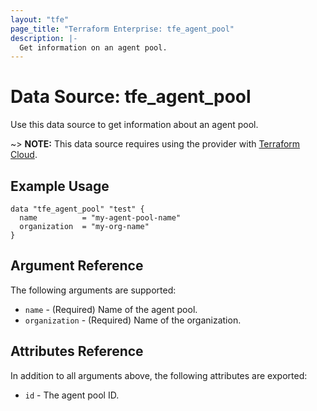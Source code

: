 ```yaml
---
layout: "tfe"
page_title: "Terraform Enterprise: tfe_agent_pool"
description: |-
  Get information on an agent pool.
---
```


# Data Source: tfe_agent_pool

Use this data source to get information about an agent pool.

~> **NOTE:** This data source requires using the provider with [Terraform Cloud](https://www.hashicorp.com/products/terraform/pricing).

## Example Usage

```hcl
data "tfe_agent_pool" "test" {
  name          = "my-agent-pool-name"
  organization  = "my-org-name"
}
```

## Argument Reference

The following arguments are supported:

* `name` - (Required) Name of the agent pool.
* `organization` - (Required) Name of the organization.

## Attributes Reference

In addition to all arguments above, the following attributes are exported:

* `id` - The agent pool ID.
